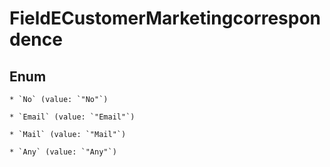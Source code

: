 
# FieldECustomerMarketingcorrespondence

## Enum


    * `No` (value: `"No"`)

    * `Email` (value: `"Email"`)

    * `Mail` (value: `"Mail"`)

    * `Any` (value: `"Any"`)



